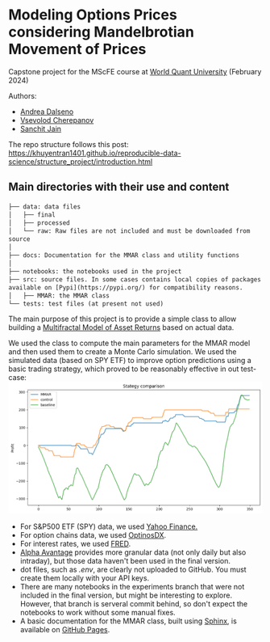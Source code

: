 # Modeling Options Prices considering Mandelbrotian Movement of Prices
Capstone project for the MScFE course at [World Quant University](https://www.wqu.edu/programs/mscfe/) (February 2024)

Authors:
- [Andrea Dalseno](https://github.com/adalseno)
- [Vsevolod Cherepanov](https://github.com/VB00)
- [Sanchit Jain](https://github.com/sanchitjain333)

The repo structure follows this post: https://khuyentran1401.github.io/reproducible-data-science/structure_project/introduction.html

## Main directories with their use and content

    ├── data: data files
    │   ├── final
    │   ├── processed
    │   └── raw: Raw files are not included and must be downloaded from source
    │       
    ├── docs: Documentation for the MMAR class and utility functions
    │   
    ├── notebooks: the notebooks used in the project
    ├── src: source files. In some cases contains local copies of packages available on [Pypi](https://pypi.org/) for compatibility reasons.
    │   ├── MMAR: the MMAR class
    └── tests: test files (at present not used)


The main purpose of this project is to provide a simple class to allow building a [Multifractal Model of Asset Returns](https://users.math.yale.edu/~bbm3/web_pdfs/Cowles1164.pdf) based on actual data.

We used the class to compute the main parameters for the MMAR model and then used them to create a Monte Carlo simulation. We used the simulated data (based on SPY ETF) to improve option predictions using a basic trading strategy, which proved to be reasonably effective in out test-case:
![Example strategy](other/strategy_example.png)


* For S&P500 ETF (SPY) data, we used [Yahoo Finance.](https://finance.yahoo.com/quote/SPY?.tsrc=fin-srch) 
* For option chains data, we used [OptinosDX](https://www.optionsdx.com/).
* For interest rates, we used [FRED](https://fred.stlouisfed.org/series/TB3MS).
* [Alpha Avantage](https://www.alphavantage.co/documentation/) provides more granular data (not only daily but also intraday), but those data haven't been used in the final version.
* dot files, such as *.env*, are clearly not uploaded to GitHub. You must create them locally with your API keys.
* There are many notebooks in the experiments branch that were not included in the final version, but might be interesting to explore. However, that branch is serveral commit behind, so don't expect the notebooks to work without some manual fixes.
* A basic documentation for the MMAR class, built using [Sphinx](https://www.sphinx-doc.org/en/master/), is available on [GitHub Pages](https://adalseno.github.io/mmar/).

